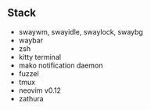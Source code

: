 ## Stack
- swaywm, swayidle, swaylock, swaybg
- waybar
- zsh
- kitty terminal
- mako notification daemon
- fuzzel
- tmux
- neovim v0.12
- zathura
